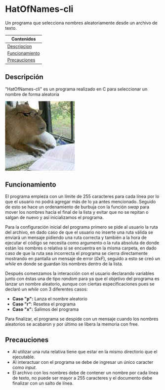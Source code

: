 # HatOfNames-cli

Un programa que selecciona nombres aleatoriamente desde un archivo de texto.

| Contenidos                                |
| ----------------------------------------- |
| [Descripcion](#descripción)      |
| [Funcionamiento](#funcionamiento) |
| [Precauciones](#precauciones)     |


## Descripción
"HatOfNames-cli" es un programa realizado en C para seleccionar un nombre de forma aleatoria

![Imagen](img/imagen.jpg)

## Funcionamiento

El programa empieza con un límite de 255 caracteres para cada línea por lo que el usuario no podrá agregar más de lo ya antes mencionado.
Seguido de esto se hace un ordenamiento de burbuja con la función *swap* para mover los nombres hacía el final de la lista y evitar que no se repitan o salgan de nuevo y así inicializamos el programa. 

Para la configuración inicial del programa primero se pide al usuario la ruta del archivo, en dado caso de que el usuario no inserte una ruta válida se enviará un mensaje pidiendo una ruta correcta y también a la hora de ejecutar el código se necesita como argumento o la ruta absoluta de donde están los nombres o relativa si se encuentra en la misma carpeta, en dado caso de que la ruta sea incorrecta el programa se cierra directamente mostrando en pantalla un mensaje de error (*0xF*), seguido a esto se creó un *while* en donde se guardan los nombres dentro de la lista.

Después comenzamos la interacción con el usuario declarando variables junto con éstas una de tipo *random* para ya que el objetivo del programa es lanzar un nombre aleatorio, aunque con ciertas especificaciones pues se declaró un *while* con 3 diferentes casos:

- **Caso "p":** Lanza el nombre aleatorio
- **Caso "r"**: Resetea el programa
- **Caso "x":** Salimos del programa

Para finalizar, el programa se despide con un mensaje cuando los nombres aleatorios se acabaron y por último se libera la memoria con free.

## Precauciones 

- Al utilizar una ruta relativa tiene que estar en la mismo directorio que el ejecutable.
- Al interactuar con el programa se debe de ingresar un único caracter como *input*.
- El archivo con los nombres debe de contener un nombre por cada línea de texto, no puede ser mayor a 255 caracteres y el documento debe finalizar con un salto de línea.